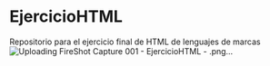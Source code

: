 # EjercicioHTML
Repositorio para el ejercicio final de HTML de lenguajes de marcas
![Uploading FireShot Capture 001 - EjercicioHTML - .png…]()
